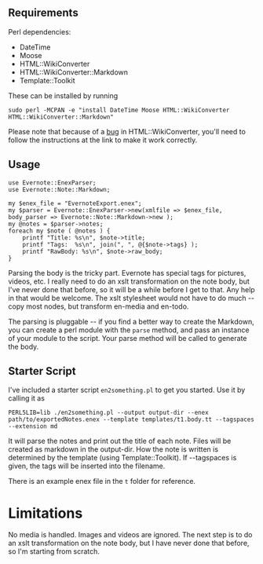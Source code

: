 ## Requirements

Perl dependencies:

* DateTime
* Moose
* HTML::WikiConverter
* HTML::WikiConverter::Markdown
* Template::Toolkit

These can be installed by running

```
sudo perl -MCPAN -e "install DateTime Moose HTML::WikiConverter HTML::WikiConverter::Markdown"
```

Please note that because of a [bug](https://rt.cpan.org/Public/Bug/Display.html?id=53531) in HTML::WikiConverter,
you'll need to follow the instructions at the link to make it work correctly.


## Usage

```
use Evernote::EnexParser;
use Evernote::Note::Markdown;

my $enex_file = "EvernoteExport.enex";
my $parser = Evernote::EnexParser->new(xmlfile => $enex_file, body_parser => Evernote::Note::Markdown->new );
my @notes = $parser->notes;
foreach my $note ( @notes ) {
    printf "Title: %s\n", $note->title;
    printf "Tags:  %s\n", join(", ", @{$note->tags} );
    printf "RawBody: %s\n", $note->raw_body;
}
```

Parsing the body is the tricky part. Evernote has special tags for pictures, videos, etc. I really need to do an xslt transformation on the note body, but I've never done that before, so it will be a while before I get to that. Any help in that would be welcome. The xslt stylesheet would not have to do much -- copy most nodes, but transform en-media and en-todo.

The parsing is pluggable -- if you find a better way to create the Markdown, you can create a perl module with the ```parse``` method, and pass an instance of your module to the script. Your parse method will be called to generate the body.


## Starter Script

I've included a starter script ```en2something.pl``` to get you started. Use it by calling it as

```
PERL5LIB=lib ./en2something.pl --output output-dir --enex path/to/exportedNotes.enex --template templates/t1.body.tt --tagspaces --extension md
```
It will parse the notes and print out the title of each note. Files will be created as markdown in the output-dir. How the note is written is determined by the template (using Template::Toolkit). If --tagspaces is given, the tags will be inserted into the filename.

There is an example enex file in the ```t``` folder for reference.

# Limitations

No media is handled. Images and videos are ignored. The next step is to do an xslt transformation on the note body, but I have never done that before, so I'm starting from scratch.
